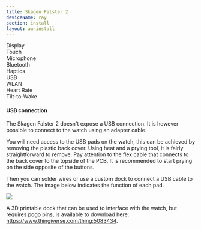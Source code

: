```yaml
---
title: Skagen Falster 2
deviceName: ray
section: install
layout: aw-install
---
```


<div class="support-row">
  <div class="support-col">Display<div class="support-col-good"></div></div>
  <div class="support-col">Touch<div class="support-col-good"></div></div>
  <div class="support-col">Microphone<div class="support-col-bad"></div></div>
  <div class="support-col">Bluetooth<div class="support-col-good"></div></div>
  <div class="support-col">Haptics<div class="support-col-good"></div></div>
  <div class="support-col">USB<div class="support-col-good"></div></div>
  <div class="support-col">WLAN<div class="support-col-good"></div></div>
  <div class="support-col">Heart Rate<div class="support-col-good"></div></div>
  <div class="support-col">Tilt-to-Wake<div class="support-col-good"></div></div>
</div>

<div class="callout callout-info">
    <h4>USB connection</h4>
    <p>The Skagen Falster 2 doesn't expose a USB connection. It is however possible to connect to the watch using an adapter cable.</p>
    <p>You will need access to the USB pads on the watch, this can be achieved by removing the plastic back cover. Using heat and a prying tool, it is fairly straightforward to remove. Pay attention to the flex cable that connects to the back cover to the topside of the PCB. It is recommended to start prying on the side opposite of the buttons.</p>
    <p>Then you can solder wires or use a custom dock to connect a USB cable to the watch. The image below indicates the function of each pad.</p>
    <img src="{{assets}}/img/ray_usb.jpg" class="install-preparation-img">
    <p>A 3D printable dock that can be used to interface with the watch, but requires pogo pins, is available to download here: <a href="https://www.thingiverse.com/thing:5083434">https://www.thingiverse.com/thing:5083434</a>.</p>
</div>
